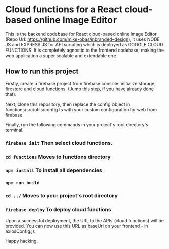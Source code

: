 # Cloud functions for a React cloud-based online Image Editor

This is the backend codebase for React cloud-based online Image Editor (Repo Url: https://github.com/mike-obas/inbranded-design), it uses NODE JS and EXPRESS JS for API scripting which is deployed as GOOGLE CLOUD FUNCTIONS. It is completely agnostic to the frontend codebase; making the web application a super scalable and extendable one.

## How to run this project

Firstly, create a firebase project from firebase console: initialize storage, firestore and cloud functions. (Jump this step, if you have already done that).

Next, clone this repository, then replace the config object in functions/src/utils/config.ts with your custom configuration for web from firebase.

Finally, run the following commands in your project's root directory's terminal. 

### `firebase init` Then select cloud functions.
### `cd functions` Moves to functions directory
### `npm install` To install all dependencies
### `npm run build` 
### `cd ../` Moves to your project's root directory
### `firebase deploy` To deploy cloud functions

Upon a successful deployment, the URL to the APIs (cloud functions) will be provided. You can now use this URL as baseUrl on your frontend - in axiosConfig.js

Happy hacking. 
